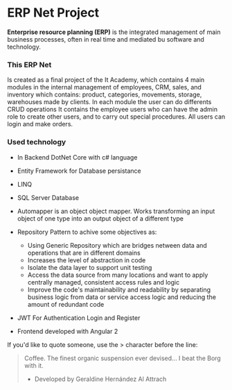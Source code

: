 ﻿# ERP Net Project

**Enterprise resource planning (ERP)** is the integrated management of main business processes, often in real time and mediated bu software and technology.
### This ERP Net
Is created as a final project of the It Academy, which contains 4 main modules in the internal management of employees, CRM, sales, and inventory which contains: product, categories, movements, storage, warehouses made by clients.
In each module the user can do differents CRUD operations
It contains the employee users who can have the admin role to create other users, and to carry out special procedures. All users can login and make orders.

### Used technology

* In Backend DotNet Core with c# language
* Entity Framework for Database persistance
* LINQ
* SQL Server Database
* Automapper is an object object mapper. Works transforming an input object of one type into an output object of a different type
* Repository Pattern to achive some objectives as: 
	* Using Generic Repository which are bridges netween data and operations that are in different domains
	* Increases the level of abstraction in code
	* Isolate the data layer to support unit testing
	* Access the data source from many locations and want to apply centrally managed, consistent access rules and logic
	* Improve the code's maintainability and readability by separating business logic from data or service access logic and reducing the amount of redundant code

* JWT For Authentication Login and Register
* Frontend developed with Angular 2

If you'd like to quote someone, use the > character before the line:

> Coffee. The finest organic suspension ever devised... I beat the Borg with it.
> - Developed by Geraldine Hernández Al Attrach
